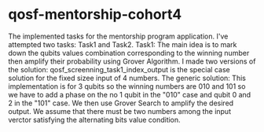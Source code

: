 # qosf-mentorship-cohort4
The implemented tasks for the mentorship program application. I've attempted two tasks: Task1 and Task2.
Task1:
The main idea is to mark down the qubits values combination corresponding to the winning number then amplify their probability using Grover Algorithm.
I made two versions of the solution: qosf_screenning_task1_index_output is the special case solution for the fixed sizee input of 4 numbers.
The generic solution: 
This implementation is for 3 qubits so the winning numbers are 010 and 101 so we have to add a phase on the no 1 qubit in the "010" case and qubit 0 and 2 in the "101" case.
We then use Grover Search to amplify the desired output.
We assume that there must be two numbers among the input verctor satisfying the alternating bits value condition.
